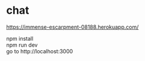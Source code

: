 # chat
https://immense-escarpment-08188.herokuapp.com/

 npm install  
 npm run dev  
 go to http://localhost:3000

